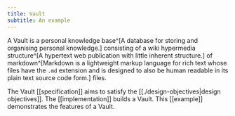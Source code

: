 ```yaml
---
title: Vault
subtitle: An example
---
```


A Vault is a personal knowledge base^[A database for storing and organising personal knowledge.]
consisting of a wiki hypermedia structure^[A hypertext web publication with little inherent structure.]
of markdown^[Markdown is a lightweight markup language for rich text whose files have the `.md` extension and is designed to also be human readable in its plain text source code form.] files.

The Vault [[specification]] aims to satisfy the [[./design-objectives|design objectives]].
The [[implementation]] builds a Vault.
This [[example]] demonstrates the features of a Vault.

